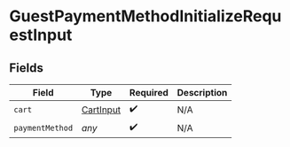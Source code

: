 # GuestPaymentMethodInitializeRequestInput


## Fields

| Field                                         | Type                                          | Required                                      | Description                                   |
| --------------------------------------------- | --------------------------------------------- | --------------------------------------------- | --------------------------------------------- |
| `cart`                                        | [CartInput](../../models/shared/cartinput.md) | :heavy_check_mark:                            | N/A                                           |
| `paymentMethod`                               | *any*                                         | :heavy_check_mark:                            | N/A                                           |